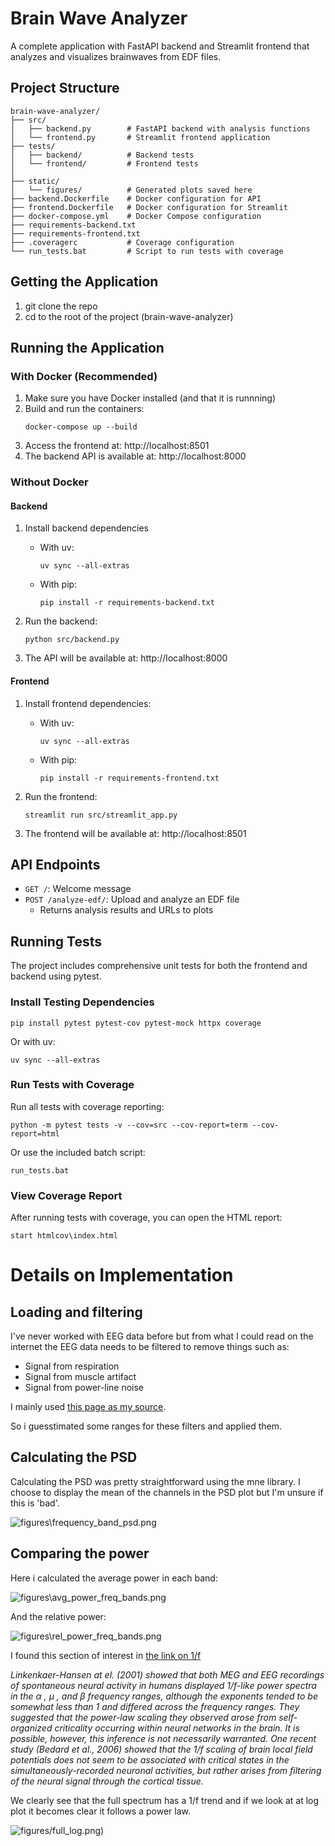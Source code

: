 # Brain Wave Analyzer

A complete application with FastAPI backend and Streamlit frontend that analyzes and visualizes brainwaves from EDF files.

## Project Structure

```
brain-wave-analyzer/
├── src/
│   ├── backend.py        # FastAPI backend with analysis functions
│   └── frontend.py       # Streamlit frontend application
├── tests/
│   ├── backend/          # Backend tests
│   └── frontend/         # Frontend tests
│   
├── static/
│   └── figures/          # Generated plots saved here
├── backend.Dockerfile    # Docker configuration for API
├── frontend.Dockerfile   # Docker configuration for Streamlit
├── docker-compose.yml    # Docker Compose configuration
├── requirements-backend.txt
├── requirements-frontend.txt
├── .coveragerc           # Coverage configuration
└── run_tests.bat         # Script to run tests with coverage
```
## Getting the Application
 1. git clone the repo
 2. cd to the root of the project (brain-wave-analyzer)

## Running the Application

### With Docker (Recommended)

1. Make sure you have Docker installed (and that it is runnning)
2. Build and run the containers:
   ```
   docker-compose up --build
   ```
3. Access the frontend at: http://localhost:8501
4. The backend API is available at: http://localhost:8000

### Without Docker

#### Backend

1. Install backend dependencies 
   - With uv:
       ```
      uv sync --all-extras
      ```

   - With pip:
      ```
      pip install -r requirements-backend.txt
      ```
    
2. Run the backend:
   ```
   python src/backend.py
   ```
3. The API will be available at: http://localhost:8000

#### Frontend

1. Install frontend dependencies:
   - With uv:
      ```
      uv sync --all-extras
      ```

   - With pip:
      ```
      pip install -r requirements-frontend.txt
      ```
2. Run the frontend:
   ```
   streamlit run src/streamlit_app.py
   ```
3. The frontend will be available at: http://localhost:8501

## API Endpoints

- `GET /`: Welcome message
- `POST /analyze-edf/`: Upload and analyze an EDF file
  - Returns analysis results and URLs to plots

## Running Tests

The project includes comprehensive unit tests for both the frontend and backend using pytest.

### Install Testing Dependencies

```
pip install pytest pytest-cov pytest-mock httpx coverage
```

Or with uv:

```
uv sync --all-extras
```

### Run Tests with Coverage

Run all tests with coverage reporting:

```
python -m pytest tests -v --cov=src --cov-report=term --cov-report=html
```

Or use the included batch script:

```
run_tests.bat
```

### View Coverage Report

After running tests with coverage, you can open the HTML report:

```
start htmlcov\index.html
```

# Details on Implementation
## Loading and filtering

I've never worked with EEG data before but from what I could read on the internet the EEG data needs to be filtered to remove things such as:
- Signal from respiration 
- Signal from muscle artifact 
- Signal from power-line noise 

I mainly used  [this page as my source](https://neuraldatascience.io/7-eeg/erp_filtering.html).

So i guesstimated some ranges for these filters and applied them. 

## Calculating the PSD

Calculating the PSD was pretty straightforward using the mne library. I choose to display the mean of the channels in the PSD plot but I'm unsure if this is 'bad'.

![figures\frequency_band_psd.png](figures\frequency_band_psd.png)

## Comparing the power

Here i calculated the average power in each band:

![figures\avg_power_freq_bands.png](figures\avg_power_freq_bands.png)

And the relative power:

![figures\rel_power_freq_bands.png](figures\rel_power_freq_bands.png)

I found this section of interest in  [the link on 1/f](http://www.scholarpedia.org/article/1/f_noise)

_Linkenkaer-Hansen at el. (2001) showed that both MEG and EEG recordings of spontaneous neural activity in humans displayed 1/f-like power spectra in the α , μ , and β frequency ranges, although the exponents tended to be somewhat less than 1 and differed across the frequency ranges. They suggested that the power-law scaling they observed arose from self-organized criticality occurring within neural networks in the brain. It is possible, however, this inference is not necessarily warranted. One recent study (Bedard et al., 2006) showed that the 1/f scaling of brain local field potentials does not seem to be associated with critical states in the simultaneously-recorded neuronal activities, but rather arises from filtering of the neural signal through the cortical tissue._

We clearly see that the full spectrum has a 1/f trend and if we look at at log plot it becomes clear it follows a power law.

![figures/full_log.png)](figures/full_log.png)